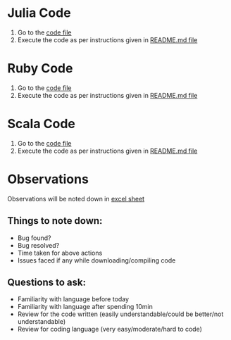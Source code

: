 # Julia Code
1. Go to the [code file](https://github.com/bhoomi2807/NCSU_CSC-510_SE_HW2_GROUP-4/tree/master/Julia/GameOfLife.jl)
2. Execute the code as per instructions given in [README.md file](https://github.com/bhoomi2807/NCSU_CSC-510_SE_HW2_GROUP-4/tree/master/Julia/README.md)

# Ruby Code
1. Go to the [code file](https://github.com/bhoomi2807/NCSU_CSC-510_SE_HW2_GROUP-4/tree/master/Ruby/GameOfLife.rb)
2. Execute the code as per instructions given in [README.md file](https://github.com/bhoomi2807/NCSU_CSC-510_SE_HW2_GROUP-4/tree/master/Ruby/README.md)

# Scala Code
1. Go to the [code file](https://github.com/bhoomi2807/NCSU_CSC-510_SE_HW2_GROUP-4/tree/master/Scala/GameOfLife.scala)
2. Execute the code as per instructions given in [README.md file](https://github.com/bhoomi2807/NCSU_CSC-510_SE_HW2_GROUP-4/tree/master/Scala/README.md)


# Observations
Observations will be noted down in [excel sheet](https://docs.google.com/spreadsheets/d/1fmophr7ZWwKzFXMY_xyvx6oCCCnScVFJ171acl1WIds/edit#gid=0)
## Things to note down:
  - Bug found?
  - Bug resolved?
  - Time taken for above actions
  - Issues faced if any while downloading/compiling code
## Questions to ask:
  - Familiarity with language before today
  - Familiarity with language after spending 10min
  - Review for the code written (easily understandable/could be better/not understandable)
  - Review for coding language (very easy/moderate/hard to code)
